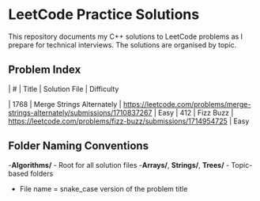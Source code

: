 # LeetCode Practice Solutions 

This repository documents my C++ solutions to LeetCode problems as I prepare for technical interviews. The solutions are organised by topic.

## Problem Index

| #    | Title                     | Solution File                                                                  | Difficulty

| 1768 | Merge Strings Alternately | https://leetcode.com/problems/merge-strings-alternately/submissions/1710837267 | Easy
| 412  | Fizz Buzz                 | https://leetcode.com/problems/fizz-buzz/submissions/1714954725                 | Easy

## Folder Naming Conventions

-**Algorithms/** - Root for all solution files
-**Arrays/**, **Strings/**, **Trees/** - Topic-based folders
- File name = snake_case version of the problem title

